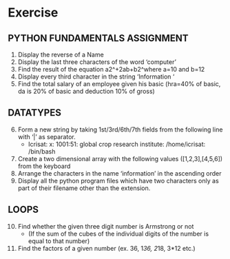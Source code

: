 # Exercise

## PYTHON FUNDAMENTALS ASSIGNMENT

1. Display the reverse of a Name
2. Display the last three characters of the word ‘computer’
3. Find the result of the equation a2^+2ab+b2^where a=10 and b=12
4. Display every third character in the string ‘Information ‘
5. Find the total salary of an employee given his basic (hra=40% of basic, da is 20% of basic and  deduction 10% of gross)


## DATATYPES

6. Form a new string by taking 1st/3rd/6th/7th fields from the following line with ‘|’ as separator.
    - Icrisat: x: 1001:51: global crop research institute: /home/icrisat: /bin/bash
7. Create a two dimensional array with the following values ([1,2,3],[4,5,6]) from the keyboard
8. Arrange the characters in the name ‘information’ in the ascending order
9. Display all the python program files which have two characters only as part of their filename other than the extension.


## LOOPS

10. Find whether the given three digit number is Armstrong or not
    - (If the sum of the cubes of the individual digits of the number is equal to that number)
11. Find the factors of a given number (ex. 36, 1*36, 2*18, 3*12 etc.)
